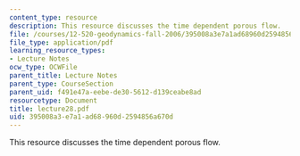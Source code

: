 ```yaml
---
content_type: resource
description: This resource discusses the time dependent porous flow.
file: /courses/12-520-geodynamics-fall-2006/395008a3e7a1ad68960d2594856a670d_lecture28.pdf
file_type: application/pdf
learning_resource_types:
- Lecture Notes
ocw_type: OCWFile
parent_title: Lecture Notes
parent_type: CourseSection
parent_uid: f491e47a-eebe-de30-5612-d139ceabe8ad
resourcetype: Document
title: lecture28.pdf
uid: 395008a3-e7a1-ad68-960d-2594856a670d
---
```

This resource discusses the time dependent porous flow.